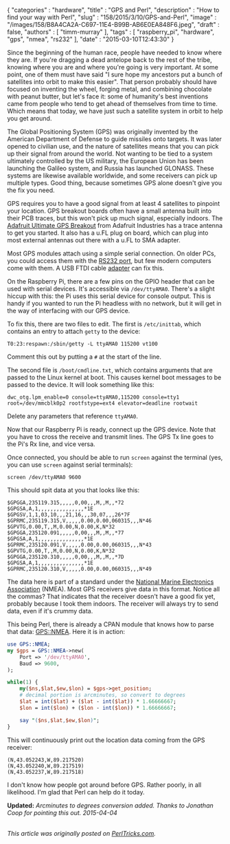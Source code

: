 {
   "categories" : "hardware",
   "title" : "GPS and Perl",
   "description" : "How to find your way with Perl",
   "slug" : "158/2015/3/10/GPS-and-Perl",
   "image" : "/images/158/B8A4CA2A-C697-11E4-B99B-AB6E0EA848F6.jpeg",
   "draft" : false,
   "authors" : [
      "timm-murray"
   ],
   "tags" : [
      "raspberry_pi",
      "hardware",
      "gps",
      "nmea",
      "rs232"
   ],
   "date" : "2015-03-10T12:43:30"
}


Since the beginning of the human race, people have needed to know where they are. If you're dragging a dead antelope back to the rest of the tribe, knowing where you are and where you're going is very important. At some point, one of them must have said "I sure hope my ancestors put a bunch of satellites into orbit to make this easier". That person probably should have focused on inventing the wheel, forging metal, and combining chocolate with peanut butter, but let's face it: some of humanity's best inventions came from people who tend to get ahead of themselves from time to time. Which means that today, we have just such a satellite system in orbit to help you get around.

The Global Positioning System (GPS) was originally invented by the American Department of Defense to guide missiles onto targets. It was later opened to civilian use, and the nature of satellites means that you can pick up their signal from around the world. Not wanting to be tied to a system ultimately controlled by the US military, the European Union has been launching the Galileo system, and Russia has launched GLONASS. These systems are likewise available worldwide, and some receivers can pick up multiple types. Good thing, because sometimes GPS alone doesn't give you the fix you need.

GPS requires you to have a good signal from at least 4 satellites to pinpoint your location. GPS breakout boards often have a small antenna built into their PCB traces, but this won't pick up much signal, especially indoors. The [Adafruit Ultimate GPS Breakout](https://www.adafruit.com/products/746) from Adafruit Industries has a trace antenna to get you started. It also has a u.FL plug on board, which can plug into most external antennas out there with a u.FL to SMA adapter.

Most GPS modules attach using a simple serial connection. On older PCs, you could access them with the [RS232 port](https://en.wikipedia.org/wiki/RS-232), but few modern computers come with them. A USB FTDI cable [adapter](http://www.ftdichip.com/Products/Cables/USBRS232.htm) can fix this.

On the Raspberry Pi, there are a few pins on the GPIO header that can be used with serial devices. It's accessible via `/dev/ttyAMA0`. There's a slight hiccup with this: the Pi uses this serial device for console output. This is handy if you wanted to run the Pi headless with no network, but it will get in the way of interfacing with our GPS device.

To fix this, there are two files to edit. The first is `/etc/inittab`, which contains an entry to attach `getty` to the device:

    T0:23:respawn:/sbin/getty -L ttyAMA0 115200 vt100

Comment this out by putting a `#` at the start of the line.

The second file is `/boot/cmdline.txt`, which contains arguments that are passed to the Linux kernel at boot. This causes kernel boot messages to be passed to the device. It will look something like this:

    dwc_otg.lpm_enable=0 console=ttyAMA0,115200 console=tty1 root=/dev/mmcblk0p2 rootfstype=ext4 elevator=deadline rootwait

Delete any parameters that reference `ttyAMA0`.

Now that our Raspberry Pi is ready, connect up the GPS device. Note that you have to cross the receive and transmit lines. The GPS Tx line goes to the Pi's Rx line, and vice versa.

Once connected, you should be able to run `screen` against the terminal (yes, you can use `screen` against serial terminals):

    screen /dev/ttyAMA0 9600

This should spit data at you that looks like this:

    $GPGGA,235119.315,,,,,0,00,,,M,,M,,*72
    $GPGSA,A,1,,,,,,,,,,,,,,,*1E
    $GPGSV,1,1,03,10,,,21,16,,,30,07,,,26*7F
    $GPRMC,235119.315,V,,,,,0.00,0.00,060315,,,N*46
    $GPVTG,0.00,T,,M,0.00,N,0.00,K,N*32
    $GPGGA,235120.091,,,,,0,00,,,M,,M,,*77
    $GPGSA,A,1,,,,,,,,,,,,,,,*1E
    $GPRMC,235120.091,V,,,,,0.00,0.00,060315,,,N*43
    $GPVTG,0.00,T,,M,0.00,N,0.00,K,N*32
    $GPGGA,235120.310,,,,,0,00,,,M,,M,,*7D
    $GPGSA,A,1,,,,,,,,,,,,,,,*1E
    $GPRMC,235120.310,V,,,,,0.00,0.00,060315,,,N*49

The data here is part of a standard under the [National Marine Electronics Association](http://www.nmea.org/) (NMEA). Most GPS receivers give data in this format. Notice all the commas? That indicates that the receiver doesn't have a good fix yet, probably because I took them indoors. The receiver will always try to send data, even if it's crummy data.

This being Perl, there is already a CPAN module that knows how to parse that data: [GPS::NMEA](https://metacpan.org/pod/GPS::NMEA). Here it is in action:

```perl
use GPS::NMEA;
my $gps = GPS::NMEA->new(
    Port => '/dev/ttyAMA0',
    Baud => 9600,
);

while(1) {
    my($ns,$lat,$ew,$lon) = $gps->get_position;
    # decimal portion is arcminutes, so convert to degrees
    $lat = int($lat) + ($lat - int($lat)) * 1.66666667;
    $lon = int($lon) + ($lon - int($lon)) * 1.66666667;

    say "($ns,$lat,$ew,$lon)";
}
```

This will continuously print out the location data coming from the GPS receiver:

    (N,43.052243,W,89.217520)
    (N,43.052240,W,89.217519)
    (N,43.052237,W,89.217518)

I don't know how people got around before GPS. Rather poorly, in all likelihood. I'm glad that Perl can help do it today.

**Updated:** *Arcminutes to degrees conversion added. Thanks to Jonathan Coop for pointing this out. 2015-04-04*

\
*This article was originally posted on [PerlTricks.com](http://perltricks.com).*

